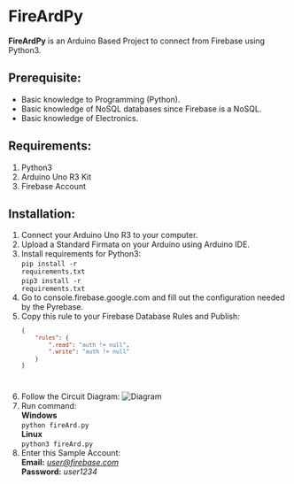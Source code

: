 # FireArdPy

<p><b>FireArdPy</b> is an Arduino Based Project to connect from Firebase using Python3.</p>

## Prerequisite:
* Basic knowledge to Programming (Python).
* Basic knowledge of NoSQL databases since Firebase is a NoSQL.
* Basic knowledge of Electronics.


## Requirements:
1. Python3
2. Arduino Uno R3 Kit
3. Firebase Account

## Installation:
1. Connect your Arduino Uno R3 to your computer.
2. Upload a Standard Firmata on your Arduino using Arduino IDE.
3. Install requirements for Python3:
	<br><code>pip install -r requirements.txt</code>
	<br><code>pip3 install -r requirements.txt</code>
4. Go to console.firebase.google.com and fill out the configuration needed by the Pyrebase.
5. Copy this rule to your Firebase Database Rules and Publish:
	<code>
	```json
	{
		"rules": {
			".read": "auth != null",
			".write": "auth != null"
		}
	}
	```
	</code>
6. Follow the Circuit Diagram:
![Diagram](https://github.com/mboy1011/FireArdPy/blob/master/Circuit%20Diagram.png)
7. Run command:
	<br><b>Windows</b></br>
	<code>python fireArd.py</code>
	<br><b>Linux</b></br>
	<code>python3 fireArd.py</code>
8. Enter this Sample Account:
	<br><b>Email:</b> <i>user@firebase.com</i>
	<br><b>Password:</b> <i>user1234</i>
##



